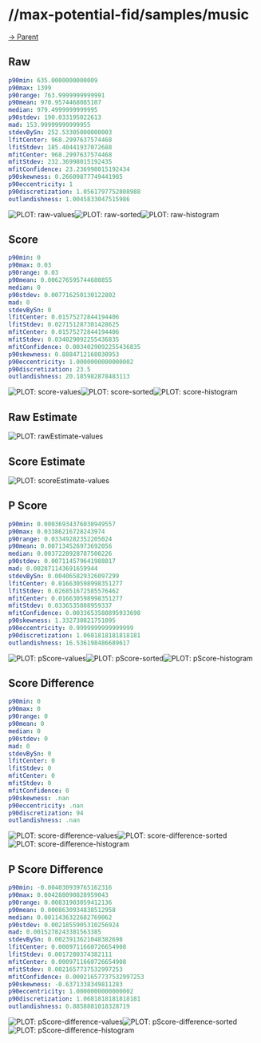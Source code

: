 
# //max-potential-fid/samples/music

[→ Parent](../..)


## Raw


```yaml
p90min: 635.0000000000009
p90max: 1399
p90range: 763.9999999999991
p90mean: 970.9574468085107
median: 979.4999999999995
p90stdev: 190.033195022613
mad: 153.99999999999955
stdevBySn: 252.53305000000003
lfitCenter: 968.2997637574468
lfitStdev: 185.40441937072688
mfitCenter: 968.2997637574468
mfitStdev: 232.36998015192435
mfitConfidence: 23.236998015192434
p90skewness: 0.26609877749441985
p90eccentricity: 1
p90discretization: 1.0561797752808988
outlandishness: 1.0045833047515986

```

![PLOT: raw-values](./raw/values.svg)![PLOT: raw-sorted](./raw/sorted.svg)![PLOT: raw-histogram](./raw/histogram.svg)
## Score


```yaml
p90min: 0
p90max: 0.03
p90range: 0.03
p90mean: 0.006276595744680855
median: 0
p90stdev: 0.007716250130122802
mad: 0
stdevBySn: 0
lfitCenter: 0.01575272844194406
lfitStdev: 0.027151287301428625
mfitCenter: 0.01575272844194406
mfitStdev: 0.034029092255436835
mfitConfidence: 0.0034029092255436835
p90skewness: 0.8884712168030953
p90eccentricity: 1.0000000000000002
p90discretization: 23.5
outlandishness: 20.185982878483113

```

![PLOT: score-values](./score/values.svg)![PLOT: score-sorted](./score/sorted.svg)![PLOT: score-histogram](./score/histogram.svg)
## Raw Estimate

![PLOT: rawEstimate-values](./rawEstimate/values.svg)
## Score Estimate

![PLOT: scoreEstimate-values](./scoreEstimate/values.svg)
## P Score


```yaml
p90min: 0.00036934376038949557
p90max: 0.03386216728243974
p90range: 0.03349282352205024
p90mean: 0.007134526973692056
median: 0.0037228928787500226
p90stdev: 0.007114579641988017
mad: 0.002871143691659944
stdevBySn: 0.004065829326097299
lfitCenter: 0.016630598998351277
lfitStdev: 0.026851672585576462
mfitCenter: 0.016630598998351277
mfitStdev: 0.0336535808959337
mfitConfidence: 0.0033653580895933698
p90skewness: 1.332730821751095
p90eccentricity: 0.9999999999999999
p90discretization: 1.0681818181818181
outlandishness: 16.536198486689617

```

![PLOT: pScore-values](./pScore/values.svg)![PLOT: pScore-sorted](./pScore/sorted.svg)![PLOT: pScore-histogram](./pScore/histogram.svg)
## Score Difference


```yaml
p90min: 0
p90max: 0
p90range: 0
p90mean: 0
median: 0
p90stdev: 0
mad: 0
stdevBySn: 0
lfitCenter: 0
lfitStdev: 0
mfitCenter: 0
mfitStdev: 0
mfitConfidence: 0
p90skewness: .nan
p90eccentricity: .nan
p90discretization: 94
outlandishness: .nan

```

![PLOT: score-difference-values](./score-difference/values.svg)![PLOT: score-difference-sorted](./score-difference/sorted.svg)![PLOT: score-difference-histogram](./score-difference/histogram.svg)
## P Score Difference


```yaml
p90min: -0.004030939765162316
p90max: 0.004288090828959043
p90range: 0.00831903059412136
p90mean: 0.0008630934838512958
median: 0.0011436322682769062
p90stdev: 0.0021855905310256924
mad: 0.0015278243381563385
stdevBySn: 0.0023913621048382698
lfitCenter: 0.0009711660726654908
lfitStdev: 0.0017280374382111
mfitCenter: 0.0009711660726654908
mfitStdev: 0.0021657737532997253
mfitConfidence: 0.00021657737532997253
p90skewness: -0.6371338349811283
p90eccentricity: 1.0000000000000002
p90discretization: 1.0681818181818181
outlandishness: 0.8858881018328719

```

![PLOT: pScore-difference-values](./pScore-difference/values.svg)![PLOT: pScore-difference-sorted](./pScore-difference/sorted.svg)![PLOT: pScore-difference-histogram](./pScore-difference/histogram.svg)